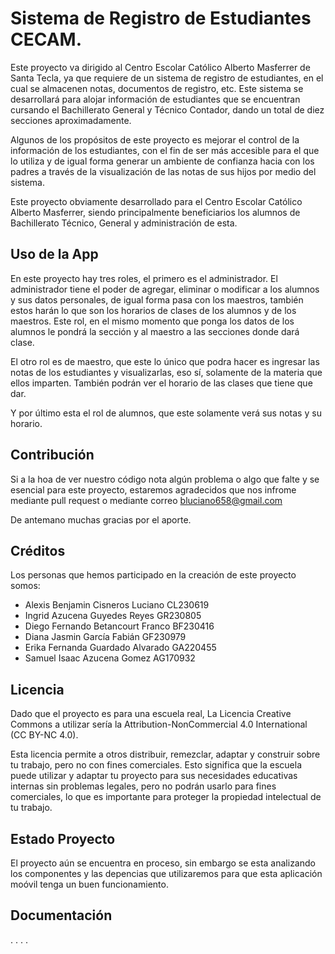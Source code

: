 # Sistema de Registro de Estudiantes CECAM.

Este proyecto va dirigido al Centro Escolar Católico Alberto Masferrer de Santa Tecla, ya que requiere de un sistema de registro de estudiantes, en el cual se almacenen notas, documentos de registro, etc. Este sistema se desarrollará para alojar información de estudiantes que se encuentran cursando el Bachillerato General y Técnico Contador, dando un total de diez secciones aproximadamente.

Algunos de los propósitos de este proyecto es mejorar el control de la información de los estudiantes, con el fin de ser más accesible para el que lo utiliza y de igual forma generar un ambiente de confianza hacia con los padres a través de la visualización de las notas de sus hijos por medio del sistema.

Este proyecto obviamente desarrollado para el Centro Escolar Católico Alberto Masferrer, siendo principalmente beneficiarios los alumnos de Bachillerato Técnico, General y administración de esta.

## Uso de la App

En este proyecto hay tres roles, el primero es el administrador. El administrador tiene el poder de agregar, eliminar o modificar a los alumnos y sus datos personales, de igual forma pasa con los maestros, también estos harán lo que son los horarios de clases de los alumnos y de los maestros. Este rol, en el mismo momento que ponga los datos de los alumnos le pondrá la sección y al maestro a las secciones donde dará clase.

El otro rol es de maestro, que este lo único que podra hacer es ingresar las notas de los estudiantes y visualizarlas, eso sí, solamente de la materia que ellos imparten. También podrán ver el horario  de las clases que tiene que dar.

Y por último esta el rol de alumnos, que este solamente verá sus notas y su horario.

## Contribución
Si a la hoa de ver nuestro código nota algún problema o algo que falte y se esencial para este proyecto, estaremos agradecidos que nos infrome mediante pull request o mediante correo bluciano658@gmail.com 

De antemano muchas gracias por el aporte.

## Créditos
Los personas que hemos participado en la creación de este proyecto somos:
* Alexis Benjamin Cisneros Luciano CL230619
* Ingrid Azucena Guyedes Reyes GR230805
* Diego Fernando Betancourt Franco BF230416
* Diana Jasmin García Fabián GF230979
* Erika Fernanda Guardado Alvarado GA220455
* Samuel Isaac Azucena Gomez AG170932
## Licencia
Dado que el proyecto es para una escuela real, La Licencia Creative Commons a utilizar sería la Attribution-NonCommercial 4.0 International (CC BY-NC 4.0).

Esta licencia permite a otros distribuir, remezclar, adaptar y construir sobre tu trabajo, pero no con fines comerciales. Esto significa que la escuela puede utilizar y adaptar tu proyecto para sus necesidades educativas internas sin problemas legales, pero no podrán usarlo para fines comerciales, lo que es importante para proteger la propiedad intelectual de tu trabajo.

## Estado Proyecto
El proyecto aún se encuentra en proceso, sin embargo se esta analizando los componentes y las depencias que utilizaremos para que esta aplicación moóvil tenga un buen funcionamiento.

## Documentación
.
.
.
.
